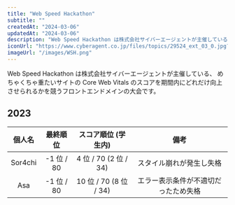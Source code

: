 ```yaml
---
title: "Web Speed Hackathon"
subtitle: ""
createdAt: "2024-03-06"
updatedAt: "2024-03-06"
description: "Web Speed Hackathon は株式会社サイバーエージェントが主催している、めちゃくちゃ重たいサイトの Core Web Vitals のスコアを期間内にどれだけ向上させられるかを競うフロントエンドメインの大会です。"
iconUrl: "https://www.cyberagent.co.jp/files/topics/29524_ext_03_0.jpg?width=824&height=464&scale=2"
imageUrl: "/images/WSH.png"
---
```


Web Speed Hackathon は株式会社サイバーエージェントが主催している、
めちゃくちゃ重たいサイトの Core Web Vitals のスコアを期間内にどれだけ向上させられるかを競うフロントエンドメインの大会です。

## 2023
| 個人名 | 最終順位 | スコア順位 (学生内) | 備考 |
| :-: | :-: | :-: | :-: |
| Sor4chi | -1 位 / 80 | 4 位 / 70 (2 位 / 34) | スタイル崩れが発生し失格 |
| Asa | -1 位 / 80 | 10 位 / 70 (8 位 / 34) | エラー表示条件が不適切だったため失格 |